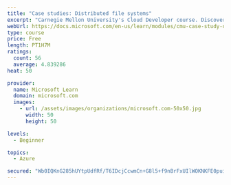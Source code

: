 ```yaml
---
title: "Case studies: Distributed file systems"
excerpt: "Carnegie Mellon University's Cloud Developer course. Discover how distributed file systems work, then learn about Hadoop and Ceph."
webUrl: https://docs.microsoft.com/en-us/learn/modules/cmu-case-study-distributed-file-systems/
type: course
price: Free
length: PT1H7M
ratings:
  count: 56
  average: 4.839286
heat: 50

provider:
  name: Microsoft Learn
  domain: microsoft.com
  images:
    - url: /assets/images/organizations/microsoft.com-50x50.jpg
      width: 50
      height: 50

levels:
  - Beginner

topics:
  - Azure

secured: "Wb0IQKnG285hUYtpUdfRf/T6IDcjCcwmCn+G8l5+f9nBrFxUIlWOKNKFE0pui76KTa/DkKYX3s+B57cVSf3IcJbB6bwzRfzwptUAD7M9lf0G4EX+Yb+fLzXsmrE4/L3/+MnchcNf7O0CsdWxpK6T2mgu0vGaScDRtuE6apro70mOSqpldgqnFaUkpgv4ng7JrZyICu5duSB1Z/NPSjD+cpzCpl8E8oftgMjQsYsemgVIyZMyROOyz0zsshqPVgfQ6acRq2aeAx6tYpMLGHJrzAcrMDOi64mURNnYDsE68tRTNRsS5wzr4V/yzVD93DbooowD8IC8Y7SitC/5IbquGn4Qtl4kJ+KfXSCxLVYLpGu2yXcjyOPiI/e+NcfxVCGSEMHFJ2kzgkZfEnRNF+Tim13cWqcOlTOUWjYWPDFp+y8=;0t5+KYudi9OjkLEaySeEDg=="
---
```


